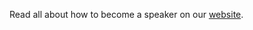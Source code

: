 Read all about how to become a speaker on our [website](http://swift.berlin/how-to-become-a-speaker/).
